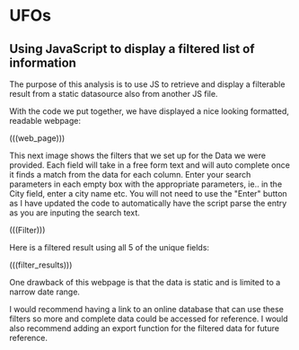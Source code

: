 # UFOs

## Using JavaScript to display a filtered list of information

The purpose of this analysis is to use JS to retrieve and display a filterable result from a static datasource also from another JS file.

With the code we put together, we have displayed a nice looking formatted, readable webpage:

(((web_page)))

This next image shows the filters that we set up for the Data we were provided.  Each field will take in a free form text and will auto complete once it finds a match from the data for each column.  Enter your search parameters in each empty box with the appropriate parameters, ie.. in the City field, enter a city name etc.  You will not need to use the "Enter" button as I have updated the code to automatically have the script parse the entry as you are inputing the search text.

(((Filter)))

Here is a filtered result using all 5 of the unique fields:

(((filter_results)))

One drawback of this webpage is that the data is static and is limited to a narrow date range.

I would recommend having a link to an online database that can use these filters so more and complete data could be accessed for reference.
I would also recommend adding an export function for the filtered data for future reference.